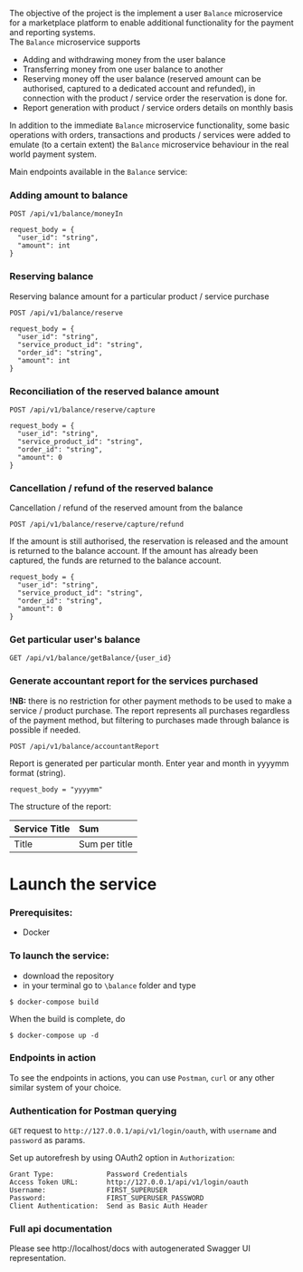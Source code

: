 The objective of the project is the implement a user `Balance` microservice for a marketplace platform to enable additional functionality for the payment and reporting systems.  
The `Balance` microservice supports
- Adding and withdrawing money from the user balance
- Transferring money from one user balance to another
- Reserving money off the user balance (reserved amount can be authorised, captured to a dedicated account and refunded), in connection with the product / service order the reservation is done for. 
- Report generation with product / service orders details on monthly basis 


In addition to the immediate `Balance` microservice functionality, some basic operations with orders, transactions and products / services were added to emulate (to a certain extent) the `Balance` microservice behaviour in the real world payment system.

Main endpoints available in the `Balance` service:

### Adding amount to balance
```
POST /api/v1/balance/moneyIn
```

```console
request_body = {
  "user_id": "string",
  "amount": int
}
```

### Reserving balance
Reserving balance amount for a particular product / service purchase
```
POST /api/v1/balance/reserve
```

```console
request_body = {
  "user_id": "string",
  "service_product_id": "string",
  "order_id": "string",
  "amount": int
}
```

### Reconciliation of the reserved balance amount
```
POST /api/v1/balance/reserve/capture
```


```console
request_body = {
  "user_id": "string",
  "service_product_id": "string",
  "order_id": "string",
  "amount": 0
}
```

### Cancellation / refund of the reserved balance
Cancellation / refund of the reserved amount from the balance
```
POST /api/v1/balance/reserve/capture/refund
```

If the amount is still authorised, the reservation is released and the amount is returned to the balance account.
If the amount has already been captured, the funds are returned to the balance account. 

```console
request_body = {
  "user_id": "string",
  "service_product_id": "string",
  "order_id": "string",
  "amount": 0
}
```

### Get particular user's balance
```
GET /api/v1/balance/getBalance/{user_id}
```


### Generate accountant report for the services purchased

**!NB:** there is no restriction for other payment methods to be used to make a service / product purchase. The report represents all purchases regardless of the payment method, but filtering to purchases made through balance is possible if needed.


```
POST /api/v1/balance/accountantReport
```
Report is generated per particular month.
Enter year and month in yyyymm format (string).

```console
request_body = "yyyymm"
```

The structure of the report:

| Service Title   | Sum           |
|:----------------|:--------------|
| Title           | Sum per title |


# Launch the service

### Prerequisites:
- Docker

### To launch the service:
- download the repository
- in your terminal go to `\balance` folder and type

```console
$ docker-compose build
```

When the build is complete, do

```console
$ docker-compose up -d
```

### Endpoints in action

To see the endpoints in actions, you can use `Postman`, `curl` or any other similar system of your choice.

### Authentication for Postman querying

`GET` request to `http://127.0.0.1/api/v1/login/oauth`, with `username` and `password` as params.

Set up autorefresh by using OAuth2 option in `Authorization`:
```console
Grant Type:             Password Credentials
Access Token URL:       http://127.0.0.1/api/v1/login/oauth
Username:               FIRST_SUPERUSER
Password:               FIRST_SUPERUSER_PASSWORD
Client Authentication:  Send as Basic Auth Header
```


### Full api documentation

Please see http://localhost/docs with autogenerated Swagger UI representation. 